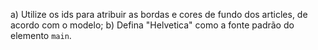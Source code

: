 a) Utilize os ids para atribuir as bordas e cores de fundo dos articles, de acordo com o modelo;
b) Defina "Helvetica" como a fonte padrão do elemento `main`.
